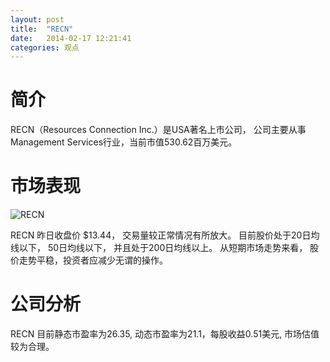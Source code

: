 ```yaml
---
layout: post
title:  "RECN"
date:   2014-02-17 12:21:41
categories: 观点
---
```


# 简介
RECN（Resources Connection Inc.）是USA著名上市公司，
公司主要从事Management Services行业，当前市值530.62百万美元。

# 市场表现

![RECN](http://finviz.com/chart.ashx?t=RECN&ty=c&ta=1&p=d&s=l)

RECN 昨日收盘价 $13.44，
交易量较正常情况有所放大。
目前股价处于20日均线以下，
50日均线以下，
并且处于200日均线以上。
从短期市场走势来看，
股价走势平稳，投资者应减少无谓的操作。

# 公司分析
RECN 目前静态市盈率为26.35, 动态市盈率为21.1，每股收益0.51美元,
市场估值较为合理。
